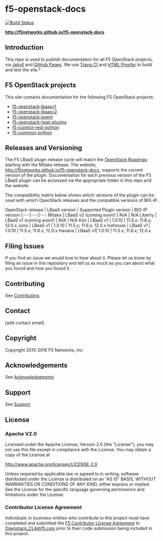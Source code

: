 <!--
Copyright 2015 F5 Networks Inc.

Licensed under the Apache License, Version 2.0 (the "License");
you may not use this file except in compliance with the License.
You may obtain a copy of the License at

   http://www.apache.org/licenses/LICENSE-2.0

Unless required by applicable law or agreed to in writing, software
distributed under the License is distributed on an "AS IS" BASIS,
WITHOUT WARRANTIES OR CONDITIONS OF ANY KIND, either express or implied.
See the License for the specific language governing permissions and
limitations under the License.
-->
# f5-openstack-docs
[![Build Status](https://travis-ci.com/F5Networks/f5-openstack-docs.svg?token=9DzDpZ48B74dRXvdFxM2&branch=develop)](https://travis-ci.com/F5Networks/f5-openstack-docs)

**http://f5networks.github.io/f5-openstack-docs**

## Introduction
This repo is used to publish documentation for all F5 OpenStack projects, via [Jekyll]() and [GitHub Pages](). We use [Travis CI]() and [HTML Proofer]() to build and test the site.* 

## F5 OpenStack projects

This site contains documentation for the following F5 OpenStack projects:

- [f5-openstack-lbaasv1](https://github.com/F5Networks/openstack-f5-lbaasv1)
- [f5-openstack-lbaasv2](https://github.com/F5Networks/f5-openstack-lbaasv2)
- [f5-openstack-agent](https://github.com/F5Networks/f5-openstack-agent)
- [f5-openstack-heat-plugins](https://github.com/F5Networks/f5-openstack-heat-plugins)
- [f5-icontrol-rest-python](https://github.com/F5Networks/f5-icontrol-rest-python)
- [f5-common-python](https://github.com/F5Networks/f5-common-python)

## Releases and Versioning

The F5 LBaaS plugin release cycle will match the [OpenStack Roadmap](https://www.openstack.org/software/roadmap/) starting with the Mitaka release. The website, http://f5networks.github.io/f5-openstack-docs, supports the current version of the plugin. Documentation for each previous version of the F5 LBaaS plugin can be accessed via the appropriate folder in this repo and the website. 

The compatibility matrix below shows which versions of the plugin can be used with which OpenStack releases and the compatible versions of BIG-IP.

OpenStack release | LBaaS version | Supported Plugin version | BIG-IP version
 |:---|---:|---:
 Mitaka | LBaaS v2 (coming soon!) | N/A | N/A
 Liberty | LBaaS v1 (coming soon!) | N/A | N/A 
 Kilo | LBaaS v1 | 1.0.10 | 11.5.x; 11.6.x; 12.0.x
 Juno | LBaaS v1 | 1.0.10 | 11.5.x; 11.6.x; 12.0.x
 Icehouse | LBaaS v1 | 1.0.10 | 11.5.x; 11.6.x; 12.0.x
 Havana | LBaaS v1| 1.0.10 | 11.5.x; 11.6.x; 12.0.x

## Filing Issues
If you find an issue we would love to hear about it.  Please let us know by filing an issue in this repository and tell us as much as you can about what you found and how you found it.

## Contributing
See [Contributing](CONTRIBUTING.md).

## Contact
\[add contact email\]

## Copyright
Copyright 2015-2016 F5 Networks, Inc.

## Acknowledgements
See [Acknowledgements](ACKNOWLEDGEMENTS.md)

## Support
See [Support](SUPPORT.md)

## License
### Apache V2.0
Licensed under the Apache License, Version 2.0 (the "License");
you may not use this file except in compliance with the License.
You may obtain a copy of the License at
 
http://www.apache.org/licenses/LICENSE-2.0
 
Unless required by applicable law or agreed to in writing, software
distributed under the License is distributed on an "AS IS" BASIS,
WITHOUT WARRANTIES OR CONDITIONS OF ANY KIND, either express or implied.
See the License for the specific language governing permissions and
limitations under the License.
 
### Contributor License Agreement
Individuals or business entities who contribute to this project must have completed and submitted the [F5 Contributor License Agreement](http://f5networks.github.io/f5-openstack-docs/cla_landing/index.html) to Openstack_CLA@f5.com prior to their
code submission being included in this project.


[Jekyll]:https://jekyllrb.com/
[Travis CI]:https://travis-ci.com/
[HTML Proofer]:https://github.com/gjtorikian/html-proofer
[GitHub Pages]:https://pages.github.com/
